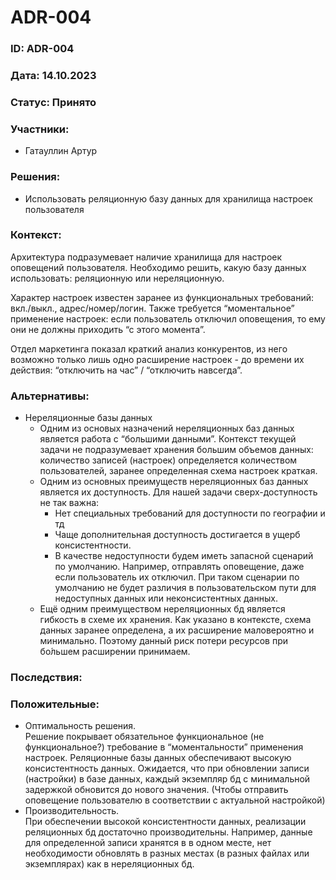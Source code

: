 # ADR-004

### ID: ADR-004

### Дата: 14.10.2023

### Статус: Принято

### Участники:

- Гатауллин Артур

### Решения:

- Использовать реляционную базу данных для хранилища настроек пользователя

### Контекст:

Архитектура подразумевает наличие хранилища для настроек оповещений пользователя. Необходимо решить, какую базу данных использовать: реляционную или нереляционную.

Характер настроек известен заранее из функциональных требований: вкл./выкл., адрес/номер/логин. Также требуется “моментальное” применение настроек: если пользователь отключил оповещения, то ему они не должны приходить “с этого момента”.

Отдел маркетинга показал краткий анализ конкурентов, из него возможно только лишь одно расширение настроек - до времени их действия: “отключить на час” / “отключить навсегда”.

### Альтернативы:

- Нереляционные базы данных
    - Одним из основых назначений нереляционных баз данных является работа с “большими данными”. Контекст текущей задачи не подразумевает хранения большим объемов данных: количество записей (настроек) определяется количеством пользователей, заранее определенная схема настроек краткая.
    - Одним из основных преимуществ нереляционных баз данных является их доступность. Для нашей задачи сверх-доступность не так важна:
        - Нет специальных требований для доступности по географии и тд
        - Чаще дополнительная доступность достигается в ущерб консистентности.
        - В качестве недоступности будем иметь запасной сценарий по умолчанию. Например, отправлять оповещение, даже если пользователь их отключил. При таком сценарии по умолчанию не будет различия в пользовательском пути для недоступных данных или неконсистентных данных.
    - Ещё одним преимуществом нереляционных бд является гибкость в схеме их хранения. Как указано в контексте, схема данных заранее определена, а их расширение маловероятно и минимально. Поэтому данный риск потери ресурсов при бо́льшем расширении принимаем.

### Последствия:

### Положительные:

- Оптимальность решения.    
  Решение покрывает обязательное функциональное (не функциональное?) требование в “моментальности” применения настроек. Реляционные базы данных обеспечивают высокую консистентность данных. Ожидается, что при обновлении записи (настройки) в базе данных, каждый экземпляр бд с минимальной задержкой обновится до нового значения. (Чтобы отправить оповещение пользователю в соответствии с актуальной настройкой)
- Производительность.     
  При обеспечении высокой консистентности данных, реализации реляционных бд достаточно производительны. Например, данные для определенной записи хранятся в в одном месте, нет необходимости обновлять в разных местах (в разных файлах или экземплярах) как в нереляционных бд.
